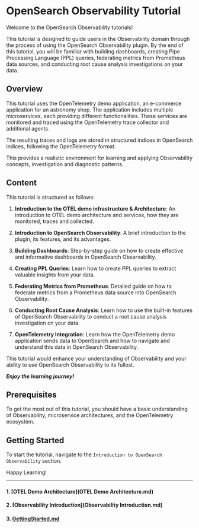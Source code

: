 # OpenSearch Observability Tutorial

Welcome to the OpenSearch Observability tutorials! 

This tutorial is designed to guide users in the Observability domain through the process of using the OpenSearch Observability plugin. By the end of this tutorial, you will be familiar with building dashboards, creating Pipe Processing Language (PPL) queries, federating metrics from Prometheus data sources, and conducting root cause analysis investigations on your data.

## Overview

This tutorial uses the OpenTelemetry demo application, an e-commerce application for an astronomy shop. The application includes multiple microservices, each providing different functionalities. These services are monitored and traced using the OpenTelemetry trace collector and additional agents.

The resulting traces and logs are stored in structured indices in OpenSearch indices, following the OpenTelemetry format. 

This provides a realistic environment for learning and applying Observability concepts, investigation and diagnostic patterns.

## Content

This tutorial is structured as follows:

1. **Introduction to the OTEL demo infrastructure & Architecture**: An introduction to OTEL demo architecture and services, how they are monitored, traces and collected.

2. **Introduction to OpenSearch Observability**: A brief introduction to the plugin, its features, and its advantages.

3. **Building Dashboards**: Step-by-step guide on how to create effective and informative dashboards in OpenSearch Observability.

4. **Creating PPL Queries**: Learn how to create PPL queries to extract valuable insights from your data.

5. **Federating Metrics from Prometheus**: Detailed guide on how to federate metrics from a Prometheus data source into OpenSearch Observability.

6. **Conducting Root Cause Analysis**: Learn how to use the built-in features of OpenSearch Observability to conduct a root cause analysis investigation on your data.

7. **OpenTelemetry Integration**: Learn how the OpenTelemetry demo application sends data to OpenSearch and how to navigate and understand this data in OpenSearch Observability.

This tutorial would enhance your understanding of Observability and your ability to use OpenSearch Observability to its fullest.

**_Enjoy the learning journey!_**

## Prerequisites

To get the most out of this tutorial, you should have a basic understanding of Observability, microservice architectures, and the OpenTelemetry ecosystem.

## Getting Started

To start the tutorial, navigate to the `Introduction to OpenSearch Observability` section.

Happy Learning!

---

#### 1. [OTEL Demo Architecture](OTEL Demo Architecture.md) 

#### 2. [Observability Introduction](Observability Introduction.md) 

#### 3. [GettingStarted.md](GettingStarted.md) 

